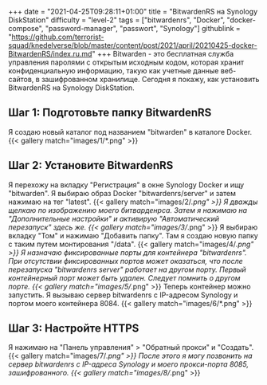 +++
date = "2021-04-25T09:28:11+01:00"
title = "BitwardenRS на Synology DiskStation"
difficulty = "level-2"
tags = ["bitwardenrs", "Docker", "docker-compose", "password-manager", "passwort", "Synology"]
githublink = "https://github.com/terrorist-squad/knedelverse/blob/master/content/post/2021/april/20210425-docker-BitwardenRS/index.ru.md"
+++
Bitwarden - это бесплатная служба управления паролями с открытым исходным кодом, которая хранит конфиденциальную информацию, такую как учетные данные веб-сайтов, в зашифрованном хранилище. Сегодня я покажу, как установить BitwardenRS на Synology DiskStation.
## Шаг 1: Подготовьте папку BitwardenRS
Я создаю новый каталог под названием "bitwarden" в каталоге Docker.
{{< gallery match="images/1/*.png" >}}

## Шаг 2: Установите BitwardenRS
Я перехожу на вкладку "Регистрация" в окне Synology Docker и ищу "bitwarden". Я выбираю образ Docker "bitwardenrs/server" и затем нажимаю на тег "latest".
{{< gallery match="images/2/*.png" >}}
Я дважды щелкаю по изображению моего битварденрса. Затем я нажимаю на "Дополнительные настройки" и активирую "Автоматический перезапуск" здесь же.
{{< gallery match="images/3/*.png" >}}
Я выбираю вкладку "Том" и нажимаю "Добавить папку". Там я создаю новую папку с таким путем монтирования "/data".
{{< gallery match="images/4/*.png" >}}
Я назначаю фиксированные порты для контейнера "bitwardenrs". При отсутствии фиксированных портов может оказаться, что после перезапуска "bitwardenrs server" работает на другом порту. Первый контейнерный порт может быть удален. Следует помнить о другом порте.
{{< gallery match="images/5/*.png" >}}
Теперь контейнер можно запустить. Я вызываю сервер bitwardenrs с IP-адресом Synology и портом моего контейнера 8084.
{{< gallery match="images/6/*.png" >}}

## Шаг 3: Настройте HTTPS
Я нажимаю на "Панель управления" > "Обратный прокси" и "Создать".
{{< gallery match="images/7/*.png" >}}
После этого я могу позвонить на сервер bitwardenrs с IP-адреса Synology и моего прокси-порта 8085, зашифрованного.
{{< gallery match="images/8/*.png" >}}
